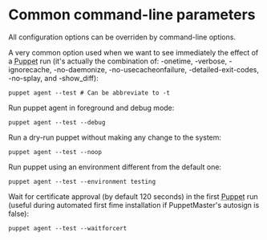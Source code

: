      
           
       
<h1>Common command-line parameters</h1>
       
                            
<p>All configuration options can be overriden by command-line options.</p>
<p>A very common option used when we want to see immediately the effect of a <abbr title="Puppet automation tool">Puppet</abbr> run (it's actually the combination of: -onetime, -verbose, -ignorecache, -no-daemonize, -no-usecacheonfailure, -detailed-exit-codes, -no-splay, and -show_diff):</p> 
<pre class=" code"><code><span class="java_plain">puppet&nbsp;agent&nbsp;</span><span class="java_operator">--</span><span class="java_plain">test&nbsp;#&nbsp;</span><span class="java_type">Can</span><span class="java_plain">&nbsp;be&nbsp;abbreviate&nbsp;to&nbsp;</span><span class="java_operator">-</span><span class="java_plain">t</span></code></pre>
<p>Run puppet agent in foreground and debug mode:</p> 
<pre class=" code"><code><span class="java_plain">puppet&nbsp;agent&nbsp;</span><span class="java_operator">--</span><span class="java_plain">test&nbsp;</span><span class="java_operator">--</span><span class="java_plain">debug</span></code></pre>
<p>Run a dry-run puppet without making any change to the system:</p> 
<pre class=" code"><code><span class="java_plain">puppet&nbsp;agent&nbsp;</span><span class="java_operator">--</span><span class="java_plain">test&nbsp;</span><span class="java_operator">--</span><span class="java_plain">noop</span></code></pre>
<p>Run puppet using an environment different from the default one:</p> 
<pre class=" code"><code><span class="java_plain">puppet&nbsp;agent&nbsp;</span><span class="java_operator">--</span><span class="java_plain">test&nbsp;</span><span class="java_operator">--</span><span class="java_plain">environment&nbsp;testing</span></code></pre>
<p>Wait for certificate approval (by default 120 seconds) in the first <abbr title="Puppet automation tool">Puppet</abbr> run (useful during automated first fime installation if PuppetMaster's autosign is false):</p> 
<pre class=" code"><code><span class="java_plain">puppet&nbsp;agent&nbsp;</span><span class="java_operator">--</span><span class="java_plain">test&nbsp;</span><span class="java_operator">--</span><span class="java_plain">waitforcert&nbsp;</span><span